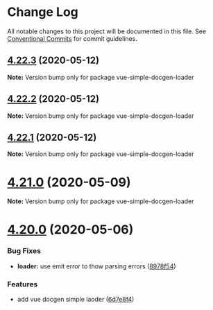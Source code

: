 # Change Log

All notable changes to this project will be documented in this file.
See [Conventional Commits](https://conventionalcommits.org) for commit guidelines.

## [4.22.3](https://github.com/vue-styleguidist/vue-styleguidist/compare/v4.22.2...v4.22.3) (2020-05-12)

**Note:** Version bump only for package vue-simple-docgen-loader





## [4.22.2](https://github.com/vue-styleguidist/vue-styleguidist/compare/v4.22.1...v4.22.2) (2020-05-12)

**Note:** Version bump only for package vue-simple-docgen-loader





## [4.22.1](https://github.com/vue-styleguidist/vue-styleguidist/compare/v4.22.0...v4.22.1) (2020-05-12)

**Note:** Version bump only for package vue-simple-docgen-loader





# [4.21.0](https://github.com/vue-styleguidist/vue-styleguidist/compare/v4.20.0...v4.21.0) (2020-05-09)

**Note:** Version bump only for package vue-simple-docgen-loader





# [4.20.0](https://github.com/vue-styleguidist/vue-styleguidist/compare/v4.19.5...v4.20.0) (2020-05-06)


### Bug Fixes

* **loader:** use emit error to thow parsing errors ([8978f54](https://github.com/vue-styleguidist/vue-styleguidist/commit/8978f54c85f3144eb4ab1b3a46fd65f801f8031d))


### Features

* add vue docgen simple laoder ([6d7e8f4](https://github.com/vue-styleguidist/vue-styleguidist/commit/6d7e8f49ed446fbb656616ebf87172fba459fb4a))
